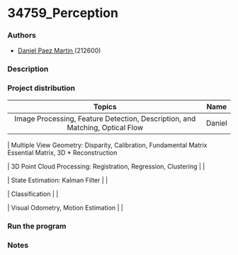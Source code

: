 # 34759_Perception 

### Authors

* [Daniel Paez Martin ](https://github.com/DanielPM98) (212600)

### Description


### Project distribution
| Topics                                                                       | Name |
|:----------------------------------------------------------------------------:|:----:|
| Image Processing, Feature Detection, Description, and Matching, Optical Flow | Daniel |

| Multiple View Geometry: Disparity, Calibration, Fundamental Matrix Essential Matrix, 3D * Reconstruction

| 3D Point Cloud Processing: Registration, Regression, Clustering              |      |

| State Estimation: Kalman Filter                                              |      |

| Classification                                                               |      |

| Visual Odometry, Motion Estimation                                           |      |


### Run the program


### Notes
